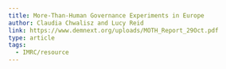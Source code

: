 ```yaml
---
title: More-Than-Human Governance Experiments in Europe
author: Claudia Chwalisz and Lucy Reid
link: https://www.demnext.org/uploads/MOTH_Report_29Oct.pdf
type: article
tags:
  - IMRC/resource
---
```

